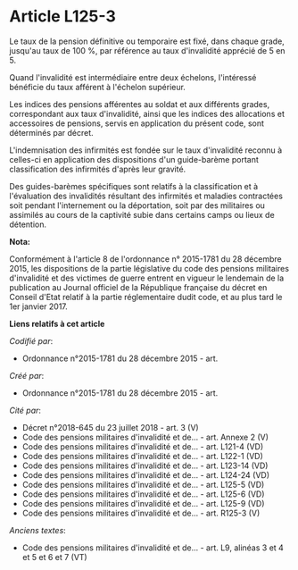 # Article L125-3

Le taux de la pension définitive ou temporaire est fixé, dans chaque grade, jusqu'au taux de 100 %, par référence au taux
d'invalidité apprécié de 5 en 5.

Quand l'invalidité est intermédiaire entre deux échelons, l'intéressé bénéficie du taux afférent à l'échelon supérieur.

Les indices des pensions afférentes au soldat et aux différents grades, correspondant aux taux d'invalidité, ainsi que les
indices des allocations et accessoires de pensions, servis en application du présent code, sont déterminés par décret.

L'indemnisation des infirmités est fondée sur le taux d'invalidité reconnu à celles-ci en application des dispositions d'un
guide-barème portant classification des infirmités d'après leur gravité.

Des guides-barèmes spécifiques sont relatifs à la classification et à l'évaluation des invalidités résultant des infirmités
et maladies contractées soit pendant l'internement ou la déportation, soit par des militaires ou assimilés au cours de la
captivité subie dans certains camps ou lieux de détention.

**Nota:**

Conformément à l'article 8 de l'ordonnance n° 2015-1781 du 28 décembre 2015, les dispositions de la partie législative du
code des pensions militaires d'invalidité et des victimes de guerre entrent en vigueur le lendemain de la publication au
Journal officiel de la République française du décret en Conseil d'Etat relatif à la partie réglementaire dudit code, et au
plus tard le 1er janvier 2017.

**Liens relatifs à cet article**

_Codifié par_:

  - Ordonnance n°2015-1781 du 28 décembre 2015 - art.

_Créé par_:

  - Ordonnance n°2015-1781 du 28 décembre 2015 - art.

_Cité par_:

  - Décret n°2018-645 du 23 juillet 2018 - art. 3 (V)
  - Code des pensions militaires d'invalidité et de... - art. Annexe 2 (V)
  - Code des pensions militaires d'invalidité et de... - art. L121-4 (VD)
  - Code des pensions militaires d'invalidité et de... - art. L122-1 (VD)
  - Code des pensions militaires d'invalidité et de... - art. L123-14 (VD)
  - Code des pensions militaires d'invalidité et de... - art. L124-24 (VD)
  - Code des pensions militaires d'invalidité et de... - art. L125-5 (VD)
  - Code des pensions militaires d'invalidité et de... - art. L125-6 (VD)
  - Code des pensions militaires d'invalidité et de... - art. L125-9 (VD)
  - Code des pensions militaires d'invalidité et de... - art. R125-3 (V)

_Anciens textes_:

  - Code des pensions militaires d'invalidité et de... - art. L9, alinéas 3 et 4 et 5 et 6 et 7 (VT)
